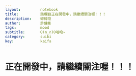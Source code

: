 ```yaml
---
layout:     	notebook
title:     	    該欄目正在開發中，請繼續關注喔！！！
description:    碎碎唸
author:     	許健彬
tags:      	    mood
subtitle:     	O(∩_∩)O哈哈~
category:     	suibi
key:            kaifa
---
```


# 正在開發中，請繼續關注喔！！！